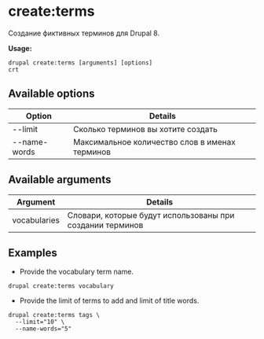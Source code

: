 # create:terms
Создание фиктивных терминов для Drupal 8.

**Usage:**
```
drupal create:terms [arguments] [options]
crt
```

## Available options
Option | Details
-------|-------------
--limit | Сколько терминов вы хотите создать
--name-words | Максимальное количество слов в именах терминов

## Available arguments
Argument | Details
---------|-------------
vocabularies | Словари, которые будут использованы при создании терминов

## Examples
* Provide the vocabulary term name.
```
drupal create:terms vocabulary
```
* Provide the limit of terms to add and limit of title words.
```
drupal create:terms tags \
  --limit="10" \
  --name-words="5"
```
